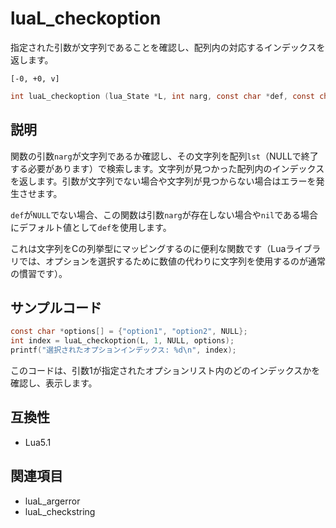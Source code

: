 # luaL_checkoption

指定された引数が文字列であることを確認し、配列内の対応するインデックスを返します。

`[-0, +0, v]`

```c
int luaL_checkoption (lua_State *L, int narg, const char *def, const char *const lst[]);
```

## 説明

関数の引数`narg`が文字列であるか確認し、その文字列を配列`lst`（NULLで終了する必要があります）で検索します。文字列が見つかった配列内のインデックスを返します。引数が文字列でない場合や文字列が見つからない場合はエラーを発生させます。

`def`が`NULL`でない場合、この関数は引数`narg`が存在しない場合や`nil`である場合にデフォルト値として`def`を使用します。

これは文字列をCの列挙型にマッピングするのに便利な関数です（Luaライブラリでは、オプションを選択するために数値の代わりに文字列を使用するのが通常の慣習です）。

## サンプルコード

```c
const char *options[] = {"option1", "option2", NULL};
int index = luaL_checkoption(L, 1, NULL, options);
printf("選択されたオプションインデックス: %d\n", index);
```

このコードは、引数1が指定されたオプションリスト内のどのインデックスかを確認し、表示します。

## 互換性

- Lua5.1

## 関連項目

- luaL_argerror
- luaL_checkstring